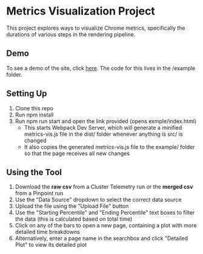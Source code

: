 # Metrics Visualization Project

This project explores ways to visualize Chrome metrics, specifically the durations of various steps in the rendering pipeline.

## Demo
To see a demo of the site, click [here](https://amyqiu.github.io/metrics-vis/index.html). The code for this lives in the /example folder.

## Setting Up

 1. Clone this repo
 2. Run npm install
 3. Run npm run start and open the link provided (opens exmple/index.html)
    * This starts Webpack Dev Server, which will generate a minified metrics-vis.js file in the dist/ folder whenever anything is src/ is changed
    * It also copies the generated metrics-vis.js file to the example/ folder so that the page receives all new changes

## Using the Tool

1. Download the **raw csv** from a Cluster Telemetry run or the **merged csv** from a Pinpoint run
2. Use the "Data Source" dropdown to select the correct data source
3. Upload the file using the "Upload File" button
4. Use the "Starting Percentile" and "Ending Percentile" text boxes to filter the data (this is calculated based on total time)
5. Click on any of the bars to open a new page, containing a plot with more detailed time breakdowns
6. Alternatively, enter a page name in the searchbox and click "Detailed Plot" to view its detailed plot

